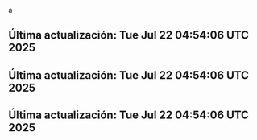 a
## Última actualización: Tue Jul 22 04:54:06 UTC 2025
## Última actualización: Tue Jul 22 04:54:06 UTC 2025
## Última actualización: Tue Jul 22 04:54:06 UTC 2025
